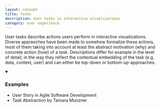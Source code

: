 ```yaml
---
layout: concept
title: Tasks
description: User tasks in interactive visualizations
category: user experience
---
```

User tasks describe actions users perform in interactive visualizations. Diverse appraoches have been made to somehow formalize these actions, most of them taking into account at least the abstract motivation (why) and concrete action (how) of a task. Descriptions differ for example in the level of detail, in the way they reflect the contextual embedding of the task (e.g. data, context, user) and can either be top-down or bottom-up-approaches. 

<details markdown="1" open>
<summary><h3>Examples</h3></summary> 

- User Story in Agile Software Development
- Task Abstraction by Tamara Munzner

</details>

